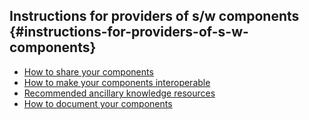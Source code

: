 ## Instructions for providers of s/w components {#instructions-for-providers-of-s-w-components}

* [How to share your components](how-to-share-your-components.md)
* [How to make your components interoperable](how-to-make-your-components-interoperable.md)
* [Recommended ancillary knowledge resources](recommended-ancillary-knowledge-resources.md)
* [How to document your components](how-to-document-your-components.md)

